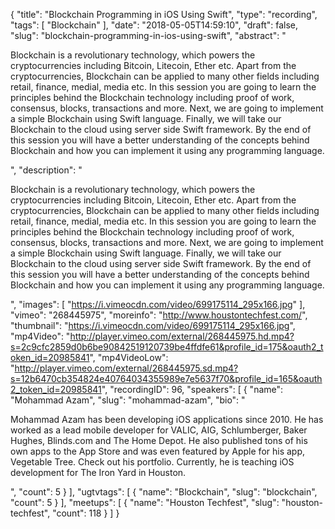 {
  "title": "Blockchain Programming in iOS Using Swift",
  "type": "recording",
  "tags": [
    "Blockchain"
  ],
  "date": "2018-05-05T14:59:10",
  "draft": false,
  "slug": "blockchain-programming-in-ios-using-swift",
  "abstract": "<p>Blockchain is a revolutionary technology, which powers the cryptocurrencies including Bitcoin, Litecoin, Ether etc. Apart from the cryptocurrencies, Blockchain can be applied to many other fields including retail, finance, medial, media etc. In this session you are going to learn the principles behind the Blockchain technology including proof of work, consensus, blocks, transactions and more. Next, we are going to implement a simple Blockchain using Swift language. Finally, we will take our Blockchain to the cloud using server side Swift framework. By the end of this session you will have a better understanding of the concepts behind Blockchain and how you can implement it using any programming language.</p>",
  "description": "<p>Blockchain is a revolutionary technology, which powers the cryptocurrencies including Bitcoin, Litecoin, Ether etc. Apart from the cryptocurrencies, Blockchain can be applied to many other fields including retail, finance, medial, media etc. In this session you are going to learn the principles behind the Blockchain technology including proof of work, consensus, blocks, transactions and more. Next, we are going to implement a simple Blockchain using Swift language. Finally, we will take our Blockchain to the cloud using server side Swift framework. By the end of this session you will have a better understanding of the concepts behind Blockchain and how you can implement it using any programming language.</p>",
  "images": [
    "https://i.vimeocdn.com/video/699175114_295x166.jpg"
  ],
  "vimeo": "268445975",
  "moreinfo": "http://www.houstontechfest.com/",
  "thumbnail": "https://i.vimeocdn.com/video/699175114_295x166.jpg",
  "mp4Video": "http://player.vimeo.com/external/268445975.hd.mp4?s=2c9cfc2859d0b6be90842519120739be4ffdfe61&profile_id=175&oauth2_token_id=20985841",
  "mp4VideoLow": "http://player.vimeo.com/external/268445975.sd.mp4?s=12b6470cb354824e40764034355989e7e5637f70&profile_id=165&oauth2_token_id=20985841",
  "recordingID": 96,
  "speakers": [
    {
      "name": "Mohammad Azam",
      "slug": "mohammad-azam",
      "bio": "<p>Mohammad Azam has been developing iOS applications since 2010. He has worked as a lead mobile developer for VALIC, AIG, Schlumberger, Baker Hughes, Blinds.com and The Home Depot. He also published tons of his own apps to the App Store and was even featured by Apple for his app, Vegetable Tree. Check out his portfolio. Currently, he is teaching iOS development for The Iron Yard in Houston.</p>",
      "count": 5
    }
  ],
  "ugtvtags": [
    {
      "name": "Blockchain",
      "slug": "blockchain",
      "count": 5
    }
  ],
  "meetups": [
    {
      "name": "Houston Techfest",
      "slug": "houston-techfest",
      "count": 118
    }
  ]
}